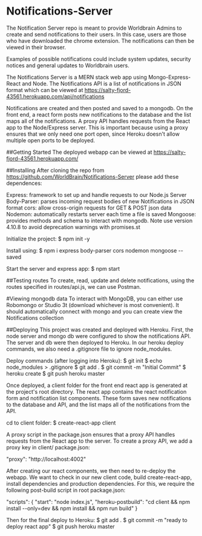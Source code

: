 # Notifications-Server
The Notification Server repo is meant to provide Worldbrain Admins to create and send notifications to their users.  In this case, users are those who have downloaded the chrome extension.  The notifications can then be viewed in their browser.

Examples of possible notifications could include system updates, security notices and general updates to Worldbrain users.   

The Notifications Server is a MERN stack web app using Mongo-Express-React and Node.  The Notifications API is a list of notifications in JSON format which can be viewed at https://salty-fjord-43561.herokuapp.com/api/notifications

Notifications are created and then posted and saved to a mongodb. On the front end, a react form posts new notifications to the database and the list maps all of the notifications.  A proxy API handles requests from the React app to the Node/Express server.  This is important because using a proxy ensures that we only need one port open, since Heroku doesn't allow multiple open ports to be deployed.

##Getting Started
The deployed webapp can be viewed at https://salty-fjord-43561.herokuapp.com/

##Installing
After cloning the repo from https://github.com/WorldBrain/Notifications-Server please add these dependences:

Express: framework to set up and handle requests to our Node.js Server
Body-Parser: parses incoming request bodies of new Notifications in JSON format
cors: allow cross-origin requests for GET & POST json data
Nodemon: automatically restarts server each time a file is saved
Mongoose: provides methods and schema to interact with mongodb.  Note use version 4.10.8 to avoid deprecation warnings with promises.st

Initialize the project:
$ npm init -y

Install using:
$ npm i express body-parser cors nodemon mongoose --saved

Start the server and express app:
$ npm start

##Testing routes
To create, read, update and delete notifications, using the routes specified in routes/api.js, we can use Postman.

#Viewing mongodb data
To interact with MongoDB, you can either use Robomongo or Studio 3t (download whichever is most convenient).  It should automatically connect with mongo and you can create view the Notifications collection

##Deploying
This project was created and deployed with Heroku.  First, the node server and mongo db were configured to show the notifications API.  The server and db were then deployed to Heroku.  In our heroku deploy commands, we also need a .gitignore file to ignore node_modules.

Deploy commands (after logging into Heroku):
$ git init
$ echo node_modules > .gitignore
$ git add .
$ git commit -m "Initial Commit"
$ heroku create
$ git push heroku master

Once deployed, a client folder for the front end react app is generated at the project's root directory.  The react app contains the react notification form and notification list components. These form saves new notifications to the database and API, and the list maps all of the notifications from the API.


cd to client folder:
$ create-react-app client

A proxy script in the package.json ensures that a proxy API handles requests from the React app to the server. To create a proxy API, we add a proxy key in client/ package.json:

"proxy": "http://localhost:4002"

After creating our react components, we then need to re-deploy the webapp. We want to check in our new client code, build create-react-app, install dependencies and production dependencies.  For this, we require the following post-build script in root package.json:

"scripts": {
  "start": "node index.js",
  "heroku-postbuild": "cd client && npm install --only=dev && npm install && npm run build"
}

Then for the final deploy to Heroku:
$ git add .
$ git commit -m "ready to deploy react app"
$ git push heroku master
